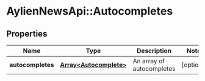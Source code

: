 # AylienNewsApi::Autocompletes

## Properties
Name | Type | Description | Notes
------------ | ------------- | ------------- | -------------
**autocompletes** | [**Array&lt;Autocomplete&gt;**](Autocomplete.md) | An array of autocompletes | [optional] 



